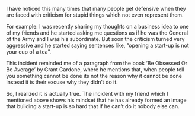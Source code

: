 I have noticed this many times that many people get defensive when they are faced with criticism for stupid things which not even represent them.

For example: I was recently sharing my thoughts on a business idea to one of my friends and he started asking me questions as if he was the General of the Army and I was his subordinate. But soon the criticism turned very aggressive and he started saying sentences like, “opening a start-up is not your cup of a tea”.

This incident reminded me of a paragraph from the book ‘Be Obsessed Or Be Average’ by Grant Cardone, where he mentions that, when people tell you something cannot be done its not the reason why it cannot be done instead it is their excuse why they didn’t do it.

So, I realized it is actually true. The incident with my friend which I mentioned above shows his mindset that he has already formed an image that building a start-up is so hard that if he can’t do it nobody else can.

